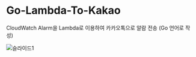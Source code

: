 # Go-Lambda-To-Kakao
CloudWatch Alarm을 Lambda로 이용하여 카카오톡으로 알람 전송 (Go 언어로 작성)


![슬라이드1](https://user-images.githubusercontent.com/60952823/143801861-4bfd9af7-1190-42b2-98ee-634795007a66.PNG)

